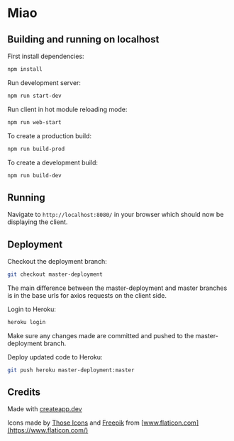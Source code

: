 # Miao

## Building and running on localhost

First install dependencies:

```sh
npm install
```

Run development server:

```sh
npm run start-dev
```

Run client in hot module reloading mode:

```sh
npm run web-start
```

To create a production build:

```sh
npm run build-prod
```

To create a development build:

```sh
npm run build-dev
```

## Running

Navigate to `http://localhost:8080/` in your browser which should now be displaying the client.

## Deployment

Checkout the deployment branch:

```sh
git checkout master-deployment
```

The main difference between the master-deployment and master branches is in the base urls for axios requests on the client side.

Login to Heroku:

```sh
heroku login
```

Make sure any changes made are committed and pushed to the master-deployment branch.

Deploy updated code to Heroku:

```sh
git push heroku master-deployment:master
```

## Credits

Made with [createapp.dev](https://createapp.dev/)

Icons made by [Those Icons](https://www.flaticon.com/authors/those-icons) and [Freepik](https://www.flaticon.com/authors/freepik) from [www.flaticon.com](https://www.flaticon.com/)
